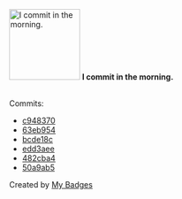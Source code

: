 <img src="https://my-badges.github.io/my-badges/morning-commits.png" alt="I commit in the morning." title="I commit in the morning." width="128">
<strong>I commit in the morning.</strong>
<br><br>

Commits:

- <a href="https://github.com/mmichie/intu/commit/c948370c3b6774e0b3c590bb84ebcbc5356c749c">c948370</a>
- <a href="https://github.com/mmichie/m28/commit/63eb954a04f403731e8ba66c6738ee7e0d9ce727">63eb954</a>
- <a href="https://github.com/mmichie/gosh/commit/bcde18c4a1b5f9a104fb302b4226dcba1527342a">bcde18c</a>
- <a href="https://github.com/mmichie/m28/commit/edd3aeea2370895f1b92aac5e2084bfb7e821945">edd3aee</a>
- <a href="https://github.com/mmichie/m28/commit/482cba4c02e6471074d23c262794fa40e21e4363">482cba4</a>
- <a href="https://github.com/mmichie/m28/commit/50a9ab5456bfc65b3a545f265d886e78aaaa8f55">50a9ab5</a>


Created by <a href="https://github.com/my-badges/my-badges">My Badges</a>